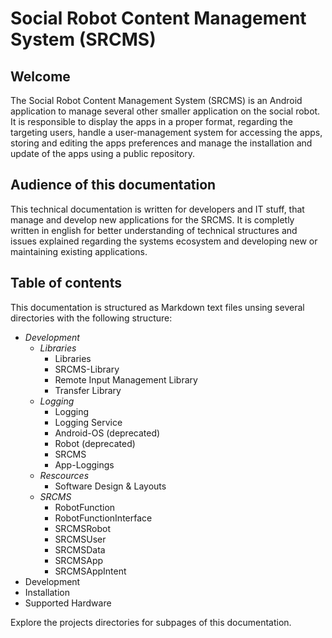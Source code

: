 # Social Robot Content Management System (SRCMS)

## Welcome
The Social Robot Content Management System (SRCMS) is an Android application to manage several other smaller application on the social robot. It is responsible to display the apps in a proper format, regarding the targeting users, handle a user-management system for accessing the apps, storing and editing the apps preferences and manage the installation and update of the apps using a public repository.

## Audience of this documentation
This technical documentation is written for developers and IT stuff, that manage and develop new applications for the SRCMS. It is completly written in english for better understanding of technical structures and issues explained regarding the systems ecosystem and developing new or maintaining existing applications.


## Table of contents
This documentation is structured as Markdown text files unsing several directories with the following structure:

- *Development*
    - *Libraries*
        - Libraries
        - SRCMS-Library
        - Remote Input Management Library
        - Transfer Library
    - *Logging*
        - Logging
        - Logging Service
        - Android-OS (deprecated)
        - Robot (deprecated)
        - SRCMS
        - App-Loggings
    - *Rescources*
        - Software Design & Layouts
    - *SRCMS*
        - RobotFunction
        - RobotFunctionInterface
        - SRCMSRobot
        - SRCMSUser
        - SRCMSData
        - SRCMSApp
        - SRCMSAppIntent
- Development
- Installation
- Supported Hardware

Explore the projects directories for subpages of this documentation.